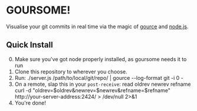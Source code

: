 # GOURSOME!

Visualise your git commits in real time via the magic of [gource](https://github.com/acaudwell/Gource)
and [node.js](https://github.com/joyent/node).

## Quick Install

0. Make sure you've got node properly installed, as goursome needs it to run
1. Clone this repository to wherever you choose.
2. Run:
    ./server.js /path/to/local/git/repo/ | gource --log-format git -i 0 -
3. On a remote, slap this in your `post-receive`:
    read oldrev newrev refname
    curl -d "oldrev=$oldrev&newrev=$newrev&refname=$refname" http://your-server-address:2424/ > /dev/null 2>&1
4. You're done!
